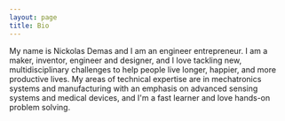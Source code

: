 ```yaml
---
layout: page
title: Bio
---
```


My name is Nickolas Demas and I am an engineer entrepreneur. I am a maker, inventor, engineer and designer, and I love tackling new, multidisciplinary challenges to help people live longer, happier, and more productive lives. My areas of technical expertise are in mechatronics systems and manufacturing with an emphasis on advanced sensing systems and medical devices, and I'm a fast learner and love hands-on problem solving.
